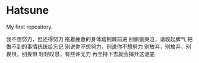 # Hatsune
My first repository.

我不想努力，但还得努力
拖着疲惫的身体踏荆棘前进
别偷偷哭泣，请收起脾气
把做不到的事情统统给忘记
别说你不想努力，别说你不想努力
别放弃，别放弃，别畏惧，别畏惧
轻轻叹息，有些许无力
再坚持下去就会揭开这谜底
